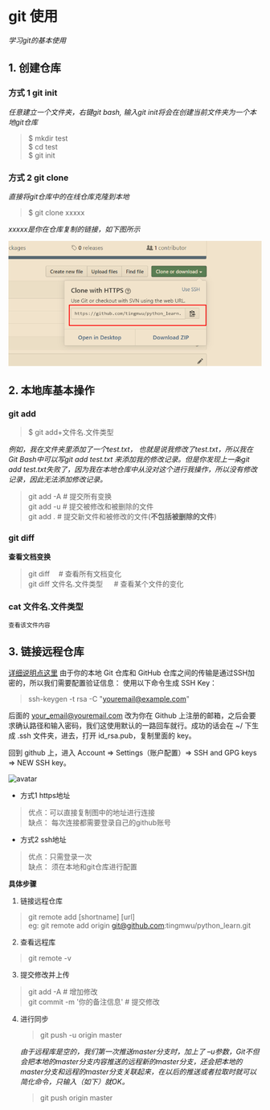 # git 使用

*学习git的基本使用*

## 1. 创建仓库

### 方式 1 git init

*任意建立一个文件夹，右键git bash, 输入git init将会在创建当前文件夹为一个本地git仓库*

> $ mkdir test  
> $ cd test   
> $ git init  


### 方式 2 git clone 


*直接将git仓库中的在线仓库克隆到本地*

> $ git clone xxxxx  

*xxxxx是你在仓库复制的链接，如下图所示*

![avatar](./imag/git_clone.PNG)


## 2. 本地库基本操作
### git add

> $ git add+文件名.文件类型

*例如，我在文件夹里添加了一个test.txt，
也就是说我修改了test.txt，所以我在Git
Bash中可以写git add test.txt 来添加我的修改记录。但是你发现上一条git
add test.txt失败了，因为我在本地仓库中从没对这个进行我操作，所以没有修改记录，因此无法添加修改记录。*

> git add -A    # 提交所有变换    
> git add -u    # 提交被修改和被删除的文件  
> git add .     # 提交新文件和被修改的文件(**不包括被删除的文件**)

### git diff
**查看文档变换**
> git diff &emsp;# 查看所有文档变化<br>
> git diff 文件名.文件类型   &emsp; # 查看某个文件的变化<br>   

### cat 文件名.文件类型
    查看该文件内容

## 3. 链接远程仓库 
[详细说明点这里](https://www.runoob.com/git/git-remote-repo.html)
由于你的本地 Git 仓库和 GitHub 仓库之间的传输是通过SSH加密的，所以我们需要配置验证信息：
使用以下命令生成 SSH Key：
> ssh-keygen -t rsa -C "youremail@example.com"

后面的 your_email@youremail.com 改为你在 Github 上注册的邮箱，之后会要求确认路径和输入密码，我们这使用默认的一路回车就行。成功的话会在 ~/ 下生成 .ssh 文件夹，进去，打开 id_rsa.pub，复制里面的 key。

回到 github 上，进入 Account => Settings（账户配置）=> SSH and GPG keys => NEW SSH key。

![avatar](./image/ssh.PNG)

- 方式1 https地址
> 优点：可以直接复制图中的地址进行连接  
> 缺点： 每次连接都需要登录自己的github账号
- 方式2 ssh地址
> 优点：只需登录一次  
> 缺点： 须在本地和git仓库进行配置

**具体步骤**

1. 链接远程仓库 
> git remote add [shortname] [url]  
eg: 
> git remote add origin git@github.com:tingmwu/python_learn.git       

2. 查看远程库
> git remote -v

3. 提交修改并上传
> git add -A    # 增加修改  
> git commit -m '你的备注信息' # 提交修改
> 
4. 进行同步

    > git push -u origin master

    *由于远程库是空的，我们第一次推送master分支时，加上了 –u参数，Git不但会把本地的master分支内容推送的远程新的master分支，还会把本地的master分支和远程的master分支关联起来，在以后的推送或者拉取时就可以简化命令，只输入（如下）就OK。*

    > git push origin master

     

<!-- <meta http-equiv="refresh" content="5"> -->